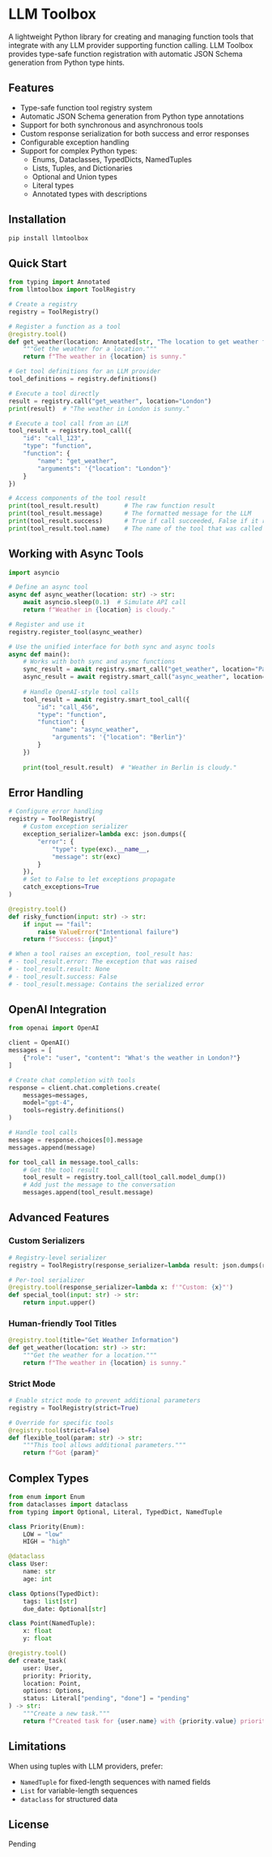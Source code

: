 # LLM Toolbox

A lightweight Python library for creating and managing function tools that integrate with any LLM provider supporting function calling. LLM Toolbox provides type-safe function registration with automatic JSON Schema generation from Python type hints.

## Features

- Type-safe function tool registry system
- Automatic JSON Schema generation from Python type annotations
- Support for both synchronous and asynchronous tools
- Custom response serialization for both success and error responses
- Configurable exception handling
- Support for complex Python types:
  - Enums, Dataclasses, TypedDicts, NamedTuples
  - Lists, Tuples, and Dictionaries
  - Optional and Union types
  - Literal types
  - Annotated types with descriptions

## Installation

```bash
pip install llmtoolbox
```

## Quick Start

```python
from typing import Annotated
from llmtoolbox import ToolRegistry

# Create a registry
registry = ToolRegistry()

# Register a function as a tool
@registry.tool()
def get_weather(location: Annotated[str, "The location to get weather for"]) -> str:
    """Get the weather for a location."""
    return f"The weather in {location} is sunny."

# Get tool definitions for an LLM provider
tool_definitions = registry.definitions()

# Execute a tool directly
result = registry.call("get_weather", location="London")
print(result)  # "The weather in London is sunny."

# Execute a tool call from an LLM
tool_result = registry.tool_call({
    "id": "call_123",
    "type": "function",
    "function": {
        "name": "get_weather",
        "arguments": '{"location": "London"}'
    }
})

# Access components of the tool result
print(tool_result.result)       # The raw function result
print(tool_result.message)      # The formatted message for the LLM
print(tool_result.success)      # True if call succeeded, False if it raised an exception
print(tool_result.tool.name)    # The name of the tool that was called
```

## Working with Async Tools

```python
import asyncio

# Define an async tool
async def async_weather(location: str) -> str:
    await asyncio.sleep(0.1)  # Simulate API call
    return f"Weather in {location} is cloudy."

# Register and use it
registry.register_tool(async_weather)

# Use the unified interface for both sync and async tools
async def main():
    # Works with both sync and async functions
    sync_result = await registry.smart_call("get_weather", location="Paris")
    async_result = await registry.smart_call("async_weather", location="Tokyo")
    
    # Handle OpenAI-style tool calls
    tool_result = await registry.smart_tool_call({
        "id": "call_456",
        "type": "function",
        "function": {
            "name": "async_weather",
            "arguments": '{"location": "Berlin"}'
        }
    })
    
    print(tool_result.result)  # "Weather in Berlin is cloudy."
```

## Error Handling

```python
# Configure error handling
registry = ToolRegistry(
    # Custom exception serializer
    exception_serializer=lambda exc: json.dumps({
        "error": {
            "type": type(exc).__name__,
            "message": str(exc)
        }
    }),
    # Set to False to let exceptions propagate
    catch_exceptions=True
)

@registry.tool()
def risky_function(input: str) -> str:
    if input == "fail":
        raise ValueError("Intentional failure")
    return f"Success: {input}"

# When a tool raises an exception, tool_result has:
# - tool_result.error: The exception that was raised
# - tool_result.result: None
# - tool_result.success: False
# - tool_result.message: Contains the serialized error
```

## OpenAI Integration

```python
from openai import OpenAI

client = OpenAI()
messages = [
    {"role": "user", "content": "What's the weather in London?"}
]

# Create chat completion with tools
response = client.chat.completions.create(
    messages=messages,
    model="gpt-4",
    tools=registry.definitions()
)

# Handle tool calls
message = response.choices[0].message
messages.append(message)

for tool_call in message.tool_calls:
    # Get the tool result
    tool_result = registry.tool_call(tool_call.model_dump())
    # Add just the message to the conversation
    messages.append(tool_result.message)
```

## Advanced Features

### Custom Serializers

```python
# Registry-level serializer
registry = ToolRegistry(response_serializer=lambda result: json.dumps(result, indent=2))

# Per-tool serializer
@registry.tool(response_serializer=lambda x: f'"Custom: {x}"')
def special_tool(input: str) -> str:
    return input.upper()
```

### Human-friendly Tool Titles

```python
@registry.tool(title="Get Weather Information")
def get_weather(location: str) -> str:
    """Get the weather for a location."""
    return f"The weather in {location} is sunny."
```

### Strict Mode

```python
# Enable strict mode to prevent additional parameters
registry = ToolRegistry(strict=True)

# Override for specific tools
@registry.tool(strict=False)
def flexible_tool(param: str) -> str:
    """This tool allows additional parameters."""
    return f"Got {param}"
```

## Complex Types

```python
from enum import Enum
from dataclasses import dataclass
from typing import Optional, Literal, TypedDict, NamedTuple

class Priority(Enum):
    LOW = "low"
    HIGH = "high"

@dataclass
class User:
    name: str
    age: int

class Options(TypedDict):
    tags: list[str]
    due_date: Optional[str]

class Point(NamedTuple):
    x: float
    y: float

@registry.tool()
def create_task(
    user: User,
    priority: Priority,
    location: Point,
    options: Options,
    status: Literal["pending", "done"] = "pending"
) -> str:
    """Create a new task."""
    return f"Created task for {user.name} with {priority.value} priority"
```

## Limitations

When using tuples with LLM providers, prefer:
- `NamedTuple` for fixed-length sequences with named fields
- `List` for variable-length sequences
- `dataclass` for structured data

## License

Pending
